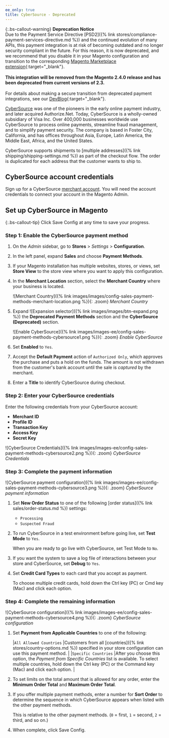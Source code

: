 ```yaml
---
ee_only: true
title: CyberSource - Deprecated
---
```


{:.bs-callout-warning}
**Deprecation Notice** <br/>
Due to the Payment Service Directive [PSD2]({% link stores/compliance-payment-services-directive.md %}) and the continued evolution of many APIs, this payment integration is at risk of becoming outdated and no longer security compliant in the future. For this reason, it is now deprecated, and we recommend that you disable it in your Magento configuration and transition to the corresponding [Magento Marketplace extension](https://marketplace.magento.com/catalogsearch/result/?q=cybersource#q=cybersource&idx=m2_cloud_prod_default_products&p=0&nR%5Bvisibility_search%5D%5B%3D%5D%5B0%5D=1){:target="_blank"}.<br/><br/>
**This integration will be removed from the Magento 2.4.0 release and has been deprecated from current versions of 2.3.**<br/><br/>
For details about making a secure transition from deprecated payment integrations, see our [DevBlog](https://community.magento.com/t5/Magento-DevBlog/Deprecation-of-Magento-core-payment-integrations/ba-p/426445){:target="_blank"}.

[CyberSource][1] was one of the pioneers in the early online payment industry, and later acquired Authorize.Net. Today, CyberSource is a wholly-owned subsidiary of Visa Inc. Over 400,000 businesses worldwide use CyberSource to process online payments, streamline fraud management, and to simplify payment security. The company is based in Foster City, California, and has offices throughout Asia, Europe, Latin America, the Middle East, Africa, and the United States.

CyberSource supports shipments to [multiple addresses]({% link shipping/shipping-settings.md %}) as part of the checkout flow. The order is duplicated for each address that the customer wants to ship to.

## CyberSource account credentials

Sign up for a CyberSource [merchant account][2]. You will need the account credentials to connect your account in the Magento Admin.

## Set up CyberSource in Magento

{:.bs-callout-tip}
Click <span class="btn">Save Config</span> at any time to save your progress.

### Step 1: Enable the CyberSource payment method

1. On the _Admin_ sidebar, go to **Stores** > _Settings_ > **Configuration**.

1. In the left panel, expand **Sales** and choose **Payment Methods**.

1. If your Magento installation has multiple websites, stores, or views, set **Store View** to the store view where you want to apply this configuration.

1. In the **Merchant Location** section, select the **Merchant Country** where your business is located.

   ![Merchant Country]({% link images/images/config-sales-payment-methods-merchant-location.png %}){: .zoom}
   _Merchant Country_

1. Expand ![Expansion selector]({% link images/images/btn-expand.png %}) the **Deprecated Payment Methods** section and the **CyberSource (Deprecated)** section.

   ![Enable CyberSource]({% link images/images-ee/config-sales-payment-methods-cybersource1.png %}){: .zoom}
   _Enable CyberSource_

1. Set **Enabled** to `Yes`.

1. Accept the **Default Payment** action of `Authorized Only`, which approves the purchase and puts a hold on the funds. The amount is not withdrawn from the customer's bank account until the sale is _captured_ by the merchant.

1. Enter a **Title** to identify CyberSource during checkout.

### Step 2: Enter your CyberSource credentials

Enter the following credentials from your CyberSource account:

- **Merchant ID**
- **Profile ID**
- **Transaction Key**
- **Access Key**
- **Secret Key**

![CyberSource Credentials]({% link images/images-ee/config-sales-payment-methods-cybersource2.png %}){: .zoom}
_CyberSource Credentials_

### Step 3: Complete the payment information

![CyberSource payment configuration]({% link images/images-ee/config-sales-payment-methods-cybersource3.png %}){: .zoom}
_CyberSource payment information_

1. Set **New Order Status** to one of the following [order status]({% link sales/order-status.md %}) settings:

   - `Processing`
   - `Suspected Fraud`

1. To run CyberSource in a test environment before going live, set **Test Mode** to `Yes`.

   When you are ready to go live with CyberSource, set Test Mode to `No`.

1. If you want the system to save a log file of interactions between your store and CyberSource, set **Debug** to `Yes`.

1. Set **Credit Card Types** to each card that you accept as payment.

   To choose multiple credit cards, hold down the Ctrl key (PC) or Cmd key (Mac) and click each option.

### Step 4: Complete the remaining information

![CyberSource configuration]({% link images/images-ee/config-sales-payment-methods-cybersource4.png %}){: .zoom}
_CyberSource configuration_

1. Set **Payment from Applicable Countries** to one of the following:

   |`All Allowed Countries` |Customers from all [countries]({% link stores/country-options.md %}) specified in your store configuration can use this payment method. |
   |`Specific Countries` |After you choose this option, the _Payment from Specific Countries_ list is available. To select multiple countries, hold down the Ctrl key (PC) or the Command key (Mac) and click each option. |

1. To set limits on the total amount that is allowed for any order, enter the **Minimum Order Total** and **Maximum Order Total**.

1. If you offer multiple payment methods, enter a number for **Sort Order** to determine the sequence in which CyberSource appears when listed with the other payment methods.

   This is relative to the other payment methods. (`0` = first, `1` = second, `2` = third, and so on.)

1. When complete, click <span class="btn">Save Config</span>.

[1]: https://www.cybersource.com/en-us.html
[2]: https://www.cybersource.com/en-us.htmlsolutions/merchant/
